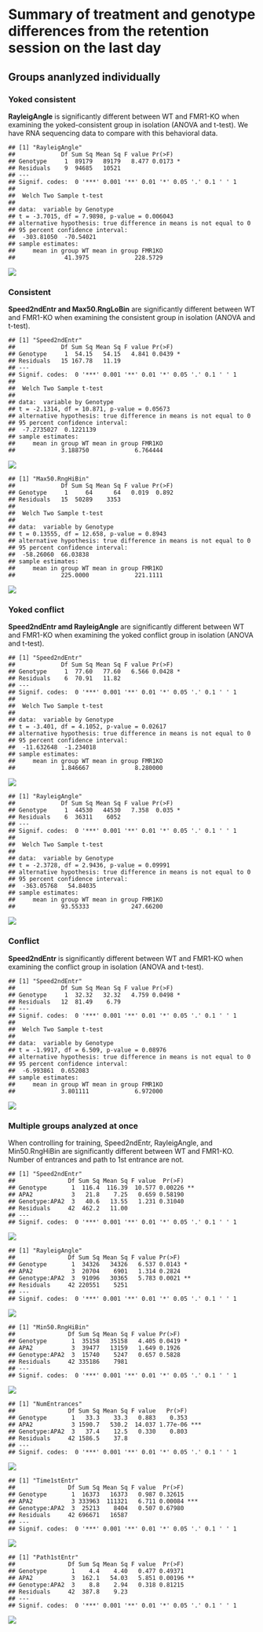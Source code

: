 Summary of treatment and genotype differences from the retention session on the last day
========================================================================================

Groups ananlyzed individually
-----------------------------

### Yoked consistent

**RayleigAngle** is significantly different between WT and FMR1-KO when
examining the yoked-consistent group in isolation (ANOVA and t-test). We
have RNA sequencing data to compare with this behavioral data.

    ## [1] "RayleigAngle"
    ##             Df Sum Sq Mean Sq F value Pr(>F)  
    ## Genotype     1  89179   89179   8.477 0.0173 *
    ## Residuals    9  94685   10521                 
    ## ---
    ## Signif. codes:  0 '***' 0.001 '**' 0.01 '*' 0.05 '.' 0.1 ' ' 1
    ## 
    ##  Welch Two Sample t-test
    ## 
    ## data:  variable by Genotype
    ## t = -3.7015, df = 7.9898, p-value = 0.006043
    ## alternative hypothesis: true difference in means is not equal to 0
    ## 95 percent confidence interval:
    ##  -303.81050  -70.54021
    ## sample estimates:
    ##     mean in group WT mean in group FMR1KO 
    ##              41.3975             228.5729

![](../figures/01_retention/unnamed-chunk-2-1.png)

### Consistent

**Speed2ndEntr and Max50.RngLoBin** are significantly different between
WT and FMR1-KO when examining the consistent group in isolation (ANOVA
and t-test).

    ## [1] "Speed2ndEntr"
    ##             Df Sum Sq Mean Sq F value Pr(>F)  
    ## Genotype     1  54.15   54.15   4.841 0.0439 *
    ## Residuals   15 167.78   11.19                 
    ## ---
    ## Signif. codes:  0 '***' 0.001 '**' 0.01 '*' 0.05 '.' 0.1 ' ' 1
    ## 
    ##  Welch Two Sample t-test
    ## 
    ## data:  variable by Genotype
    ## t = -2.1314, df = 10.871, p-value = 0.05673
    ## alternative hypothesis: true difference in means is not equal to 0
    ## 95 percent confidence interval:
    ##  -7.2735027  0.1221139
    ## sample estimates:
    ##     mean in group WT mean in group FMR1KO 
    ##             3.188750             6.764444

![](../figures/01_retention/unnamed-chunk-3-1.png)

    ## [1] "Max50.RngHiBin"
    ##             Df Sum Sq Mean Sq F value Pr(>F)
    ## Genotype     1     64      64   0.019  0.892
    ## Residuals   15  50289    3353               
    ## 
    ##  Welch Two Sample t-test
    ## 
    ## data:  variable by Genotype
    ## t = 0.13555, df = 12.658, p-value = 0.8943
    ## alternative hypothesis: true difference in means is not equal to 0
    ## 95 percent confidence interval:
    ##  -58.26060  66.03838
    ## sample estimates:
    ##     mean in group WT mean in group FMR1KO 
    ##             225.0000             221.1111

![](../figures/01_retention/unnamed-chunk-3-2.png)

### Yoked conflict

**Speed2ndEntr amd RayleigAngle** are significantly different between WT
and FMR1-KO when examining the yoked conflict group in isolation (ANOVA
and t-test).

    ## [1] "Speed2ndEntr"
    ##             Df Sum Sq Mean Sq F value Pr(>F)  
    ## Genotype     1  77.60   77.60   6.566 0.0428 *
    ## Residuals    6  70.91   11.82                 
    ## ---
    ## Signif. codes:  0 '***' 0.001 '**' 0.01 '*' 0.05 '.' 0.1 ' ' 1
    ## 
    ##  Welch Two Sample t-test
    ## 
    ## data:  variable by Genotype
    ## t = -3.401, df = 4.1052, p-value = 0.02617
    ## alternative hypothesis: true difference in means is not equal to 0
    ## 95 percent confidence interval:
    ##  -11.632648  -1.234018
    ## sample estimates:
    ##     mean in group WT mean in group FMR1KO 
    ##             1.846667             8.280000

![](../figures/01_retention/unnamed-chunk-4-1.png)

    ## [1] "RayleigAngle"
    ##             Df Sum Sq Mean Sq F value Pr(>F)  
    ## Genotype     1  44530   44530   7.358  0.035 *
    ## Residuals    6  36311    6052                 
    ## ---
    ## Signif. codes:  0 '***' 0.001 '**' 0.01 '*' 0.05 '.' 0.1 ' ' 1
    ## 
    ##  Welch Two Sample t-test
    ## 
    ## data:  variable by Genotype
    ## t = -2.3728, df = 2.9436, p-value = 0.09991
    ## alternative hypothesis: true difference in means is not equal to 0
    ## 95 percent confidence interval:
    ##  -363.05768   54.84035
    ## sample estimates:
    ##     mean in group WT mean in group FMR1KO 
    ##             93.55333            247.66200

![](../figures/01_retention/unnamed-chunk-4-2.png)

### Conflict

**Speed2ndEntr** is significantly different between WT and FMR1-KO when
examining the conflict group in isolation (ANOVA and t-test).

    ## [1] "Speed2ndEntr"
    ##             Df Sum Sq Mean Sq F value Pr(>F)  
    ## Genotype     1  32.32   32.32   4.759 0.0498 *
    ## Residuals   12  81.49    6.79                 
    ## ---
    ## Signif. codes:  0 '***' 0.001 '**' 0.01 '*' 0.05 '.' 0.1 ' ' 1
    ## 
    ##  Welch Two Sample t-test
    ## 
    ## data:  variable by Genotype
    ## t = -1.9917, df = 6.509, p-value = 0.08976
    ## alternative hypothesis: true difference in means is not equal to 0
    ## 95 percent confidence interval:
    ##  -6.993861  0.652083
    ## sample estimates:
    ##     mean in group WT mean in group FMR1KO 
    ##             3.801111             6.972000

![](../figures/01_retention/unnamed-chunk-5-1.png)

### Multiple groups analyzed at once

When controlling for training, Speed2ndEntr, RayleigAngle, and
Min50.RngHiBin are significantly different between WT and FMR1-KO.
Number of entrances and path to 1st entrance are not.

    ## [1] "Speed2ndEntr"
    ##               Df Sum Sq Mean Sq F value  Pr(>F)   
    ## Genotype       1  116.4  116.39  10.577 0.00226 **
    ## APA2           3   21.8    7.25   0.659 0.58190   
    ## Genotype:APA2  3   40.6   13.55   1.231 0.31040   
    ## Residuals     42  462.2   11.00                   
    ## ---
    ## Signif. codes:  0 '***' 0.001 '**' 0.01 '*' 0.05 '.' 0.1 ' ' 1

![](../figures/01_retention/unnamed-chunk-7-1.png)

    ## [1] "RayleigAngle"
    ##               Df Sum Sq Mean Sq F value Pr(>F)   
    ## Genotype       1  34326   34326   6.537 0.0143 * 
    ## APA2           3  20704    6901   1.314 0.2824   
    ## Genotype:APA2  3  91096   30365   5.783 0.0021 **
    ## Residuals     42 220551    5251                  
    ## ---
    ## Signif. codes:  0 '***' 0.001 '**' 0.01 '*' 0.05 '.' 0.1 ' ' 1

![](../figures/01_retention/unnamed-chunk-7-2.png)

    ## [1] "Min50.RngHiBin"
    ##               Df Sum Sq Mean Sq F value Pr(>F)  
    ## Genotype       1  35158   35158   4.405 0.0419 *
    ## APA2           3  39477   13159   1.649 0.1926  
    ## Genotype:APA2  3  15740    5247   0.657 0.5828  
    ## Residuals     42 335186    7981                 
    ## ---
    ## Signif. codes:  0 '***' 0.001 '**' 0.01 '*' 0.05 '.' 0.1 ' ' 1

![](../figures/01_retention/unnamed-chunk-7-3.png)

    ## [1] "NumEntrances"
    ##               Df Sum Sq Mean Sq F value   Pr(>F)    
    ## Genotype       1   33.3    33.3   0.883    0.353    
    ## APA2           3 1590.7   530.2  14.037 1.77e-06 ***
    ## Genotype:APA2  3   37.4    12.5   0.330    0.803    
    ## Residuals     42 1586.5    37.8                     
    ## ---
    ## Signif. codes:  0 '***' 0.001 '**' 0.01 '*' 0.05 '.' 0.1 ' ' 1

![](../figures/01_retention/unnamed-chunk-7-4.png)

    ## [1] "Time1stEntr"
    ##               Df Sum Sq Mean Sq F value  Pr(>F)    
    ## Genotype       1  16373   16373   0.987 0.32615    
    ## APA2           3 333963  111321   6.711 0.00084 ***
    ## Genotype:APA2  3  25213    8404   0.507 0.67980    
    ## Residuals     42 696671   16587                    
    ## ---
    ## Signif. codes:  0 '***' 0.001 '**' 0.01 '*' 0.05 '.' 0.1 ' ' 1

![](../figures/01_retention/unnamed-chunk-7-5.png)

    ## [1] "Path1stEntr"
    ##               Df Sum Sq Mean Sq F value  Pr(>F)   
    ## Genotype       1    4.4    4.40   0.477 0.49371   
    ## APA2           3  162.1   54.03   5.851 0.00196 **
    ## Genotype:APA2  3    8.8    2.94   0.318 0.81215   
    ## Residuals     42  387.8    9.23                   
    ## ---
    ## Signif. codes:  0 '***' 0.001 '**' 0.01 '*' 0.05 '.' 0.1 ' ' 1

![](../figures/01_retention/unnamed-chunk-7-6.png)
